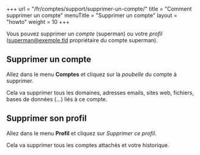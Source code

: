 +++
url = "/fr/comptes/support/supprimer-un-compte/"
title = "Comment supprimer un compte"
menuTitle = "Supprimer un compte"
layout = "howto"
weight = 10
+++

Vous pouvez supprimer un _compte_ (superman) ou votre _profil_ (superman@exemple.tld propriétaire du compte superman).

## Supprimer un compte 

Allez dans le menu **Comptes** et cliquez sur la _poubelle_ du compte à supprimer.

Cela va supprimer tous les domaines, adresses emails, sites web, fichiers, bases de données (...) liés à ce compte.

## Supprimer son profil

Allez dans le menu **Profil** et cliquez sur _Supprimer ce profil_.

Cela va supprimer tous les comptes attachés et votre historique.
